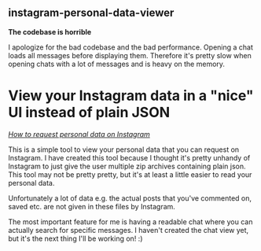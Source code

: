 ## instagram-personal-data-viewer
**The codebase is horrible**

I apologize for the bad codebase and the bad performance. Opening a chat loads all messages before displaying them. Therefore it's pretty slow when opening chats with a lot of messages and is heavy on the memory.

# View your Instagram data in a "nice" UI instead of plain JSON
_[How to request personal data on Instagram](https://help.instagram.com/181231772500920)_

This is a simple tool to view your personal data that you can request on Instagram. I have created this tool because I thought it's pretty unhandy of Instagram to just give the user multiple zip archives containing plain json.
This tool may not be pretty pretty, but it's at least a little easier to read your personal data.

Unfortunately a lot of data e.g. the actual posts that you've commented on, saved etc. are not given in these files by Instagram.

The most important feature for me is having a readable chat where you can actually search for specific messages. I haven't created the chat view yet, but it's the next thing I'll be working on! :)

